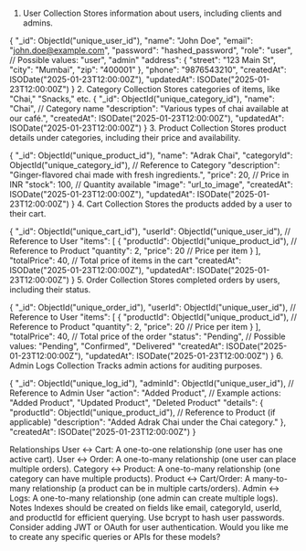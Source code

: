 
1. User Collection
Stores information about users, including clients and admins.


{
  "_id": ObjectId("unique_user_id"),
  "name": "John Doe",
  "email": "john.doe@example.com",
  "password": "hashed_password",
  "role": "user",  // Possible values: "user", "admin"
  "address": {
    "street": "123 Main St",
    "city": "Mumbai",
    "zip": "400001"
  },
  "phone": "9876543210",
  "createdAt": ISODate("2025-01-23T12:00:00Z"),
  "updatedAt": ISODate("2025-01-23T12:00:00Z")
}
2. Category Collection
Stores categories of items, like "Chai," "Snacks," etc.
{
  "_id": ObjectId("unique_category_id"),
  "name": "Chai",  // Category name
  "description": "Various types of chai available at our café.",
  "createdAt": ISODate("2025-01-23T12:00:00Z"),
  "updatedAt": ISODate("2025-01-23T12:00:00Z")
}
3. Product Collection
Stores product details under categories, including their price and availability.

{
  "_id": ObjectId("unique_product_id"),
  "name": "Adrak Chai",
  "categoryId": ObjectId("unique_category_id"),  // Reference to Category
  "description": "Ginger-flavored chai made with fresh ingredients.",
  "price": 20,  // Price in INR
  "stock": 100,  // Quantity available
  "image": "url_to_image",
  "createdAt": ISODate("2025-01-23T12:00:00Z"),
  "updatedAt": ISODate("2025-01-23T12:00:00Z")
}
4. Cart Collection
Stores the products added by a user to their cart.


{
  "_id": ObjectId("unique_cart_id"),
  "userId": ObjectId("unique_user_id"),  // Reference to User
  "items": [
    {
      "productId": ObjectId("unique_product_id"),  // Reference to Product
      "quantity": 2,
      "price": 20  // Price per item
    }
  ],
  "totalPrice": 40,  // Total price of items in the cart
  "createdAt": ISODate("2025-01-23T12:00:00Z"),
  "updatedAt": ISODate("2025-01-23T12:00:00Z")
}
5. Order Collection
Stores completed orders by users, including their status.


{
  "_id": ObjectId("unique_order_id"),
  "userId": ObjectId("unique_user_id"),  // Reference to User
  "items": [
    {
      "productId": ObjectId("unique_product_id"),  // Reference to Product
      "quantity": 2,
      "price": 20  // Price per item
    }
  ],
  "totalPrice": 40,  // Total price of the order
  "status": "Pending",  // Possible values: "Pending", "Confirmed", "Delivered"
  "createdAt": ISODate("2025-01-23T12:00:00Z"),
  "updatedAt": ISODate("2025-01-23T12:00:00Z")
}
6. Admin Logs Collection
Tracks admin actions for auditing purposes.


{
  "_id": ObjectId("unique_log_id"),
  "adminId": ObjectId("unique_user_id"),  // Reference to Admin User
  "action": "Added Product",  // Example actions: "Added Product", "Updated Product", "Deleted Product"
  "details": {
    "productId": ObjectId("unique_product_id"),  // Reference to Product (if applicable)
    "description": "Added Adrak Chai under the Chai category."
  },
  "createdAt": ISODate("2025-01-23T12:00:00Z")
}



Relationships
User ↔ Cart: A one-to-one relationship (one user has one active cart).
User ↔ Order: A one-to-many relationship (one user can place multiple orders).
Category ↔ Product: A one-to-many relationship (one category can have multiple products).
Product ↔ Cart/Order: A many-to-many relationship (a product can be in multiple carts/orders).
Admin ↔ Logs: A one-to-many relationship (one admin can create multiple logs).
Notes
Indexes should be created on fields like email, categoryId, userId, and productId for efficient querying.
Use bcrypt to hash user passwords.
Consider adding JWT or OAuth for user authentication.
Would you like me to create any specific queries or APIs for these models?







